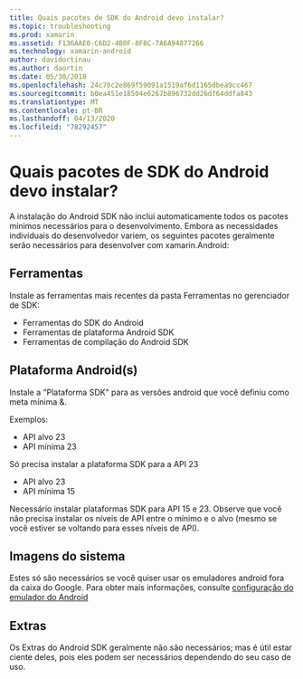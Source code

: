 ```yaml
---
title: Quais pacotes de SDK do Android devo instalar?
ms.topic: troubleshooting
ms.prod: xamarin
ms.assetid: F136AAE0-C6D2-4B0F-8F8C-7A6A94877266
ms.technology: xamarin-android
author: davidortinau
ms.author: daortin
ms.date: 05/30/2018
ms.openlocfilehash: 24c70c2e869f59091a1519af6d1165dbea9cc467
ms.sourcegitcommit: b0ea451e18504e6267b896732dd26df64ddfa843
ms.translationtype: MT
ms.contentlocale: pt-BR
ms.lasthandoff: 04/13/2020
ms.locfileid: "78292457"
---
```

# <a name="which-android-sdk-packages-should-i-install"></a>Quais pacotes de SDK do Android devo instalar?

A instalação do Android SDK não inclui automaticamente todos os pacotes mínimos necessários para o desenvolvimento. Embora as necessidades individuais do desenvolvedor variem, os seguintes pacotes geralmente serão necessários para desenvolver com xamarin.Android:

## <a name="tools"></a>Ferramentas

Instale as ferramentas mais recentes da pasta Ferramentas no gerenciador de SDK:

- Ferramentas do SDK do Android
- Ferramentas de plataforma Android SDK
- Ferramentas de compilação do Android SDK

## <a name="android-platforms"></a>Plataforma Android(s)

Instale a "Plataforma SDK" para as versões android que você definiu como meta mínima &.

Exemplos:

- API alvo 23
- API mínima 23

Só precisa instalar a plataforma SDK para a API 23

- API alvo 23
- API mínima 15

Necessário instalar plataformas SDK para API 15 e 23. Observe que você não precisa instalar os níveis de API entre o mínimo e o alvo (mesmo se você estiver se voltando para esses níveis de API).

## <a name="system-images"></a>Imagens do sistema

Estes só são necessários se você quiser usar os emuladores android fora da caixa do Google. Para obter mais informações, consulte [configuração do emulador do Android](~/android/get-started/installation/android-emulator/index.md)

## <a name="extras"></a>Extras
Os Extras do Android SDK geralmente não são necessários; mas é útil estar ciente deles, pois eles podem ser necessários dependendo do seu caso de uso.
